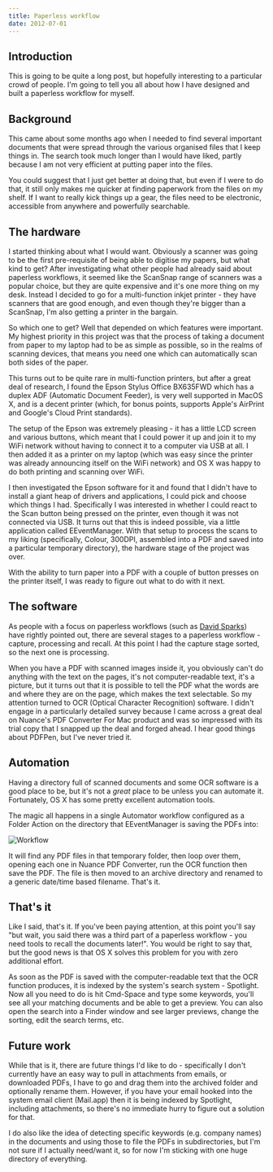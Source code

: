 ```yaml
---
title: Paperless workflow
date: 2012-07-01
---
```


**Introduction**
----------------

This is going to be quite a long post, but hopefully interesting to a particular crowd of people.
I'm going to tell you all about how I have designed and built a paperless workflow for myself.

**Background**
--------------

This came about some months ago when I needed to find several important documents that were spread through the various organised files that I keep things in. The search took much longer than I would have liked, partly because I am not very efficient at putting paper into the files.

You could suggest that I just get better at doing that, but even if I were to do that, it still only makes me quicker at finding paperwork from the files on my shelf. If I want to really kick things up a gear, the files need to be electronic, accessible from anywhere and powerfully searchable.

**The hardware**
----------------

I started thinking about what I would want. Obviously a scanner was going to be the first pre-requisite of being able to digitise my papers, but what kind to get? After investigating what other people had already said about paperless workflows, it seemed like the ScanSnap range of scanners was a popular choice, but they are quite expensive and it's one more thing on my desk. Instead I decided to go for a multi-function inkjet printer - they have scanners that are good enough, and even though they're bigger than a ScanSnap, I'm also getting a printer in the bargain.

So which one to get? Well that depended on which features were important. My highest priority in this project was that the process of taking a document from paper to my laptop had to be as simple as possible, so in the realms of scanning devices, that means you need one which can automatically scan both sides of the paper.

This turns out to be quite rare in multi-function printers, but after a great deal of research, I found the Epson Stylus Office BX635FWD which has a duplex ADF (Automatic Document Feeder), is very well supported in MacOS X, and is a decent printer (which, for bonus points, supports Apple's AirPrint and Google's Cloud Print standards).

The setup of the Epson was extremely pleasing - it has a little LCD screen and various buttons, which meant that I could power it up and join it to my WiFi network without having to connect it to a computer via USB at all. I then added it as a printer on my laptop (which was easy since the printer was already announcing itself on the WiFi network) and OS X was happy to do both printing and scanning over WiFi.

I then investigated the Epson software for it and found that I didn't have to install a giant heap of drivers and applications, I could pick and choose which things I had. Specifically I was interested in whether I could react to the Scan button being pressed on the printer, even though it was not connected via USB. It turns out that this is indeed possible, via a little application called EEventManager. With that setup to process the scans to my liking (specifically, Colour, 300DPI, assembled into a PDF and saved into a particular temporary directory), the hardware stage of the project was over.

With the ability to turn paper into a PDF with a couple of button presses on the printer itself, I was ready to figure out what to do with it next.

**The software**
----------------

As people with a focus on paperless workflows (such as [David Sparks](http://www.macsparky.com/)) have rightly pointed out, there are several stages to a paperless workflow - capture, processing and recall. At this point I had the capture stage sorted, so the next one is processing.

When you have a PDF with scanned images inside it, you obviously can't do anything with the text on the pages, it's not computer-readable text, it's a picture, but it turns out that it is possible to tell the PDF what the words are and where they are on the page, which makes the text selectable. So my attention turned to OCR (Optical Character Recognition) software. I didn't engage in a particularly detailed survey because I came across a great deal on Nuance's PDF Converter For Mac product and was so impressed with its trial copy that I snapped up the deal and forged ahead. I hear good things about PDFPen, but I've never tried it.

**Automation**
--------------

Having a directory full of scanned documents and some OCR software is a good place to be, but it's not a *great* place to be unless you can automate it. Fortunately, OS X has some pretty excellent automation tools.

The magic all happens in a single Automator workflow configured as a Folder Action on the directory that EEventManager is saving the PDFs into:

![Workflow](http://3.bp.blogspot.com/-sLYIV-dYOiY/T_Byq6UQyMI/AAAAAAAAAKQ/m50LF3zChRg/s640/ocr-archive-workflow.png)

It will find any PDF files in that temporary folder, then loop over them, opening each one in Nuance PDF Converter, run the OCR function then save the PDF. The file is then moved to an archive directory and renamed to a generic date/time based filename. That's it.

**That's it**
-------------

Like I said, that's it. If you've been paying attention, at this point you'll say "but wait, you said there was a third part of a paperless workflow - you need tools to recall the documents later!". You would be right to say that, but the good news is that OS X solves this problem for you with zero additional effort.

As soon as the PDF is saved with the computer-readable text that the OCR function produces, it is indexed by the system's search system - Spotlight. Now all you need to do is hit Cmd-Space and type some keywords, you'll see all your matching documents and be able to get a preview. You can also open the search into a Finder window and see larger previews, change the sorting, edit the search terms, etc.

**Future work**
---------------

While that is it, there are future things I'd like to do - specifically I don't currently have an easy way to pull in attachments from emails, or downloaded PDFs, I have to go and drag them into the archived folder and optionally rename them. However, if you have your email hooked into the system email client (Mail.app) then it is being indexed by Spotlight, including attachments, so there's no immediate hurry to figure out a solution for that.

I do also like the idea of detecting specific keywords (e.g. company names) in the documents and using those to file the PDFs in subdirectories, but I'm not sure if I actually need/want it, so for now I'm sticking with one huge directory of everything.


